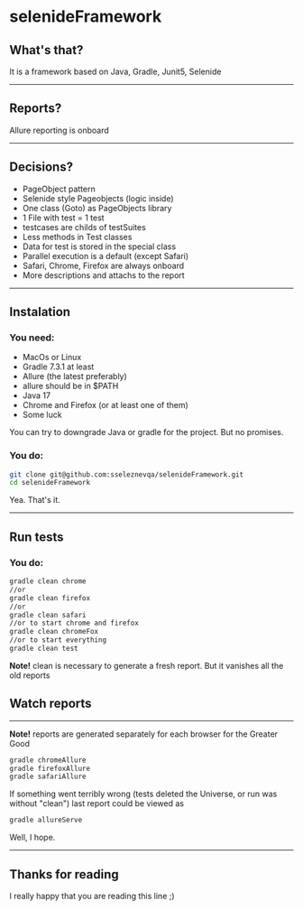 # selenideFramework

## What's that?
It is a framework based on Java, Gradle, Junit5, Selenide

_________

## Reports?
Allure reporting is onboard

_________

## Decisions?
- PageObject pattern
- Selenide style Pageobjects (logic inside)
- One class (Goto) as PageObjects library
- 1 File with test = 1 test
- testcases are childs of testSuites
- Less methods in Test classes
- Data for test is stored in the special class
- Parallel execution is a default (except Safari)
- Safari, Chrome, Firefox are always onboard
- More descriptions and attachs to the report

_________

## Instalation

### You need:
- MacOs or Linux
- Gradle 7.3.1 at least
- Allure (the latest preferably)
- allure should be in $PATH
- Java 17
- Chrome and Firefox (or at least one of them)
- Some luck

You can try to downgrade Java or gradle for the project. But no promises.

### You do:

```sh
git clone git@github.com:sseleznevqa/selenideFramework.git
cd selenideFramework
```

Yea. That's it.

_________

## Run tests

### You do:

```sh
gradle clean chrome
//or
gradle clean firefox
//or
gradle clean safari
//or to start chrome and firefox
gradle clean chromeFox
//or to start everything
gradle clean test
```

**Note!** clean is necessary to generate a fresh report. But it vanishes all the old reports

## Watch reports

_________

**Note!** reports are generated separately for each browser for the Greater Good

```sh
gradle chromeAllure
gradle firefoxAllure
gradle safariAllure
```

If something went terribly wrong (tests deleted the Universe, or run was without "clean") last report could be viewed as

```sh
gradle allureServe
```

Well, I hope.

_________

## Thanks for reading

I really happy that you are reading this line ;)

